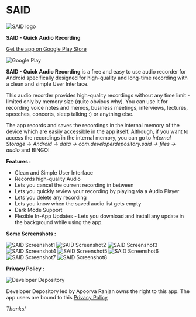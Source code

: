 # SAID
![SAID logo](https://lh3.googleusercontent.com/AYE99vfZPDN4KAowQmFc0h1kIpw5d8o5s3LaL9Ec7wKpjV1b3_PdTmLx51KdC3ka-Q=s180-rw)


**SAID - Quick Audio Recording**

[Get the app on Google Play Store](https://play.google.com/store/apps/details?id=com.developerdepository.said)

![Google Play](https://www.gstatic.com/android/market_images/web/play_prism_hlock_2x.png)

**SAID - Quick Audio Recording** is a free and easy to use audio recorder for Android specifically designed for high-quality and long-time recording with a clean and simple User Interface.

This audio recorder provides high-quality recordings without any time limit - limited only by memory size (quite obvious why).
You can use it for recording voice notes and memos, business meetings, interviews, lectures, speeches, concerts, sleep talking :) or anything else.

The app records and saves the recordings in the internal memory of the device which are easily accessible in the app itself. Although, if you want to access the recordings in the internal memory, you can go to *Internal Storage -> Android -> data -> com.developerdepository.said -> files -> audio* and BINGO!  




**Features :**

* Clean and Simple User Interface 
* Records high-quality Audio 
* Lets you cancel the current recording in between 
* Lets you quickly review your recording by playing via a Audio Player 
* Lets you delete any recording 
* Lets you know when the saved audio list gets empty 
* Dark Mode Support 
* Flexible In-App Updates - Lets you download and install any update in the background while using the app.




**Some Screenshots :**



![SAID Screenshot1](https://lh3.googleusercontent.com/UCYpGPWadMUBQzZlmGm7poJy7dls9x1asnRFhuXg7dI_-9YgF_nkxmmjNYiXXMcqXHQ=w1536-h731-rw)
![SAID Screenshot2](https://lh3.googleusercontent.com/2KPEnd5RkWsQm5AeDk9Iut535q_iQumJ-jPG__azESLjw-NmbS14LmUEhr6Y4-I0Jw=w1536-h731-rw)
![SAID Screenshot3](https://lh3.googleusercontent.com/itfHCUN-SWESD2gP9cTTxhAYKJmsyWY0eIvPSjU4jNsFKUdA3M-GtbR9s2s4uC7x3w=w1536-h731-rw)
![SAID Screenshot4](https://lh3.googleusercontent.com/gvKBz6WiIiC6I5eNgWpPz-ErczEeTRRkw0Ntym-7kqbf483Q9MIxzR2PsqXi9DFSDE8=w1536-h731-rw)
![SAID Screenshot5](https://lh3.googleusercontent.com/RF5fgLVEHVlIOERQ1IHSv6jGFjm4_gfNpy8cGXQ93O0KpMdQyc6AInsESNpPVgzeHw=w1536-h731-rw)
![SAID Screenshot6](https://lh3.googleusercontent.com/Jy1yTdYHcGhlYac4JtKmatm8mHvMBmeWhS-qOsmEUQ205UyyRuWgzw7Q3503u8QqWw=w1536-h731-rw)
![SAID Screenshot7](https://lh3.googleusercontent.com/JJ0lFTmZD49-RnRjrXObG6eRvYKdnz0RQiGuC-cVaMciBzl7KiMKwBXHAhJNbNY9ObZc=w1536-h731-rw)
![SAID Screenshot8](https://lh3.googleusercontent.com/oISvx09TnfpsGdXIH8lFO9H5jQetuH1Z9J0DgMh7UQ6ccx4JmdyxDlsrVQ-wIe7Dams=w1536-h731-rw)





**Privacy Policy :**

![Developer Depository](https://lh3.googleusercontent.com/ogw/ADGmqu8NgWrQa5JhxCvnEv91ICHNdKWYL4XmGucirNxr=s32-c-mo)


Developer Depository led by Apoorva Ranjan owns the right to this app. The app users are bound to this [Privacy Policy](https://developerdepository.wixsite.com/said-policies)

*Thanks!*
